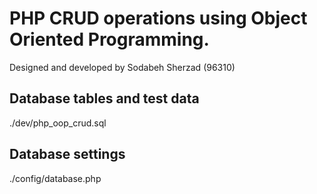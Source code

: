 # PHP CRUD operations using Object Oriented Programming.
Designed and developed by Sodabeh Sherzad (96310)

## Database tables and test data
./dev/php_oop_crud.sql

## Database settings
./config/database.php